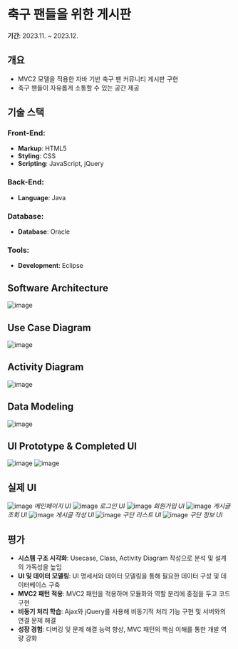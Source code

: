 # 축구 팬들을 위한 게시판
**기간**: 2023.11. ~ 2023.12.


## 개요
- MVC2 모델을 적용한 자바 기반 축구 팬 커뮤니티 게시판 구현
- 축구 팬들이 자유롭게 소통할 수 있는 공간 제공


## 기술 스택

### Front-End:
- **Markup**: HTML5
- **Styling**: CSS
- **Scripting**: JavaScript, jQuery

### Back-End:
- **Language**: Java

### Database:
- **Database**: Oracle

### Tools:
- **Development**: Eclipse


## Software Architecture
![image](https://github.com/user-attachments/assets/89117bca-e7a5-49a5-83c2-e64c4b61abca)


## Use Case Diagram
![image](https://github.com/user-attachments/assets/d516f031-c09f-48e6-8e33-41ff6285f50e)


## Activity Diagram
![image](https://github.com/user-attachments/assets/bfaf3ec7-48ab-496e-b64f-60e0966ef530)


## Data Modeling
![image](https://github.com/user-attachments/assets/97169c79-ae7f-4e59-8fa7-6c0449e564fd)


## UI Prototype & Completed UI
![image](https://github.com/user-attachments/assets/cdcf7540-10b3-44d3-b1f3-04eefb61889d)
![image](https://github.com/user-attachments/assets/73106d5c-113e-49e4-8824-f5084dbf4cfb)


## 실제 UI
![image](https://github.com/user-attachments/assets/ee8170da-0229-4691-9d6e-bfb2c7573a60)
*메인페이지 UI*
![image](https://github.com/user-attachments/assets/219073da-2134-4923-b144-361991446d15)
*로그인 UI*
![image](https://github.com/user-attachments/assets/440162ad-4a8e-4b1b-9619-fb5bd5a69235)
*회원가입 UI*
![image](https://github.com/user-attachments/assets/274bbb5c-35ff-43bb-9ba7-1e2ca3ebf722)
*게시글 조회 UI*
![image](https://github.com/user-attachments/assets/f4ead382-da2a-45d4-845b-589708ccf889)
*게시글 작성 UI*
![image](https://github.com/user-attachments/assets/8d741dce-98ad-4adc-b470-091dbd2d16b8)
*구단 리스트 UI*
![image](https://github.com/user-attachments/assets/d8a74780-8467-4abb-ae4e-110e47c90e5b)
*구단 정보 UI*


## 평가
- **시스템 구조 시각화**: Usecase, Class, Activity Diagram 작성으로 분석 및 설계의 가독성을 높임
- **UI 및 데이터 모델링**: UI 명세서와 데이터 모델링을 통해 필요한 데이터 구성 및 데이터베이스 구축
- **MVC2 패턴 적용**: MVC2 패턴을 적용하며 모듈화와 역할 분리에 중점을 두고 코드 구현
- **비동기 처리 학습**: Ajax와 jQuery를 사용해 비동기적 처리 기능 구현 및 서버와의 연결 문제 해결
- **성장 경험**: 디버깅 및 문제 해결 능력 향상, MVC 패턴의 핵심 이해를 통한 개발 역량 강화
